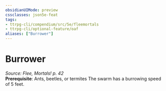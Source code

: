```yaml
---
obsidianUIMode: preview
cssclasses: json5e-feat
tags:
- ttrpg-cli/compendium/src/5e/fleemortals
- ttrpg-cli/optional-feature/oaf
aliases: ["Burrower"]
---
```

# Burrower
*Source: Flee, Mortals! p. 42*  
**Prerequisite**: Ants, beetles, or termites
The swarm has a burrowing speed of 5 feet.